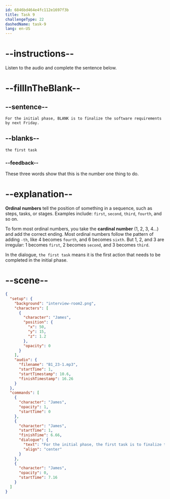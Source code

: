 ```yaml
---
id: 6846bd464e4fc112e1697f3b
title: Task 9
challengeType: 22
dashedName: task-9
lang: en-US
---
```


<!-- (audio) James: For the initial phase, the first task is to finalize the software requirements by next Friday. -->

# --instructions--

Listen to the audio and complete the sentence below.

# --fillInTheBlank--

## --sentence--

`For the initial phase, BLANK is to finalize the software requirements by next Friday.`

## --blanks--

`the first task`

### --feedback--

These three words show that this is the number one thing to do.

# --explanation--

**Ordinal numbers** tell the position of something in a sequence, such as steps, tasks, or stages. Examples include: `first`, `second`, `third`, `fourth`, and so on.

To form most ordinal numbers, you take the **cardinal number** (1, 2, 3, 4...) and add the correct ending. Most ordinal numbers follow the pattern of adding `-th`, like 4 becomes `fourth`, and 6 becomes `sixth`. But 1, 2, and 3 are irregular: 1 becomes `first`, 2 becomes `second`, and 3 becomes `third`.

In the dialogue, `the first task` means it is the first action that needs to be completed in the initial phase.

# --scene--

```json
{
  "setup": {
    "background": "interview-room2.png",
    "characters": [
      {
        "character": "James",
        "position": {
          "x": 50,
          "y": 15,
          "z": 1.2
        },
        "opacity": 0
      }
    ],
    "audio": {
      "filename": "B1_23-1.mp3",
      "startTime": 1,
      "startTimestamp": 10.6,
      "finishTimestamp": 16.26
    }
  },
  "commands": [
    {
      "character": "James",
      "opacity": 1,
      "startTime": 0
    },
    {
      "character": "James",
      "startTime": 1,
      "finishTime": 6.66,
      "dialogue": {
        "text": "For the initial phase, the first task is to finalize the software requirements by next Friday.",
        "align": "center"
      }
    },
    {
      "character": "James",
      "opacity": 0,
      "startTime": 7.16
    }
  ]
}
```
